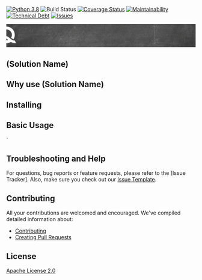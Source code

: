 [![Python 3.8](https://img.shields.io/badge/python-3.8-blue.svg)](https://www.python.org/downloads/release/python-380/)
![Build Status](https://img.shields.io/github/workflow/status/QualiSystemsLab/cloudshell-training-workflow/CI)
[![Coverage Status](https://coveralls.io/repos/github/QualiSystemsLab/cloudshell-training-workflow/badge.svg?branch=master)](https://coveralls.io/github/QualiSystemsLab/cloudshell-training-workflow?branch=master)
[![Maintainability](https://img.shields.io/codeclimate/maintainability/QualiSystemsLab/cloudshell-training-workflow)](https://codeclimate.com/github/QualiSystemsLab/cloudshell-training-workflow)
[![Technical Debt](https://img.shields.io/codeclimate/tech-debt/QualiSystemsLab/cloudshell-training-workflow)](https://codeclimate.com/github/QualiSystemsLab/cloudshell-training-workflow)
[![Issues](https://img.shields.io/codeclimate/issues/QualiSystemsLab/cloudshell-training-workflow)](https://codeclimate.com/github/QualiSystemsLab/cloudshell-training-workflow)

![quali](quali.png)

## (Solution Name)



## Why use (Solution Name)



## Installing


## Basic Usage

`

## Troubleshooting and Help

For questions, bug reports or feature requests, please refer to the [Issue Tracker]. Also, make sure you check out our [Issue Template](.github/issue_template.md).

## Contributing


All your contributions are welcomed and encouraged.  We've compiled detailed information about:

* [Contributing](.github/contributing.md)
* [Creating Pull Requests](.github/pull_request_template.md)


## License
[Apache License 2.0](https://github.com/QualiSystems/shellfoundry/blob/master/LICENSE)
